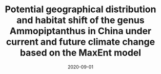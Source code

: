 ---
title: "Potential geographical distribution and habitat shift of the genus Ammopiptanthus in China under current and future climate change based on the MaxEnt model"
authors:
- Zhongyu Du
- Yizhong Duan
date: "2020-09-01"

publication: "Journal of Arid Environments"

links:
    Online read: https://doi.org/10.1016/j.jaridenv.2020.104328

---